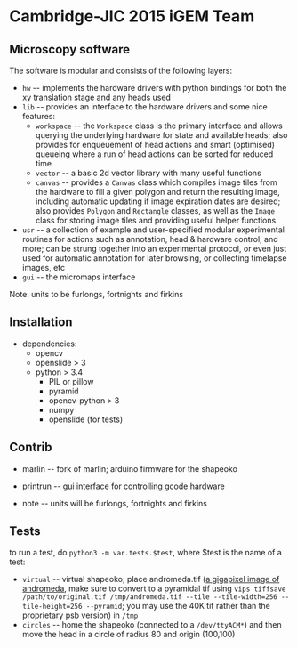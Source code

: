 # Cambridge-JIC 2015 iGEM Team
## Microscopy software
The software is modular and consists of the following layers:
* `hw` -- implements the hardware drivers with python bindings for both the xy translation stage and any heads used
* `lib` -- provides an interface to the hardware drivers and some nice features:
    * `workspace` -- the `Workspace` class is the primary interface and allows querying the underlying hardware for state and available heads; also provides for enqueuement of head actions and smart (optimised) queueing where a run of head actions can be sorted for reduced time
    * `vector` -- a basic 2d vector library with many useful functions
    * `canvas` -- provides a `Canvas` class which compiles image tiles from the hardware to fill a given polygon and return the resulting image, including automatic updating if image expiration dates are desired; also provides `Polygon` and `Rectangle` classes, as well as the `Image` class for storing image tiles and providing useful helper functions
* `usr` -- a collection of example and user-specified modular experimental routines for actions such as annotation, head & hardware control, and more; can be strung together into an experimental protocol, or even just used for automatic annotation for later browsing, or collecting timelapse images, etc
* `gui` -- the micromaps interface

Note: units to be furlongs, fortnights and firkins

## Installation
* dependencies:
    * opencv
    * openslide > 3
    * python > 3.4
        * PIL or pillow
        * pyramid
        * opencv-python > 3
        * numpy
        * openslide (for tests)
  
## Contrib
* marlin -- fork of marlin; arduino firmware for the shapeoko
* printrun -- gui interface for controlling gcode hardware

* note -- units will be furlongs, fortnights and firkins

## Tests
to run a test, do `python3 -m var.tests.$test`, where $test is the name of a test:
* `virtual` -- virtual shapeoko; place andromeda.tif ([a gigapixel image of andromeda](https://www.spacetelescope.org/images/heic1502a/), make sure to convert to a pyramidal tif using `vips tiffsave /path/to/original.tif /tmp/andromeda.tif --tile --tile-width=256 --tile-height=256 --pyramid`; you may use the 40K tif rather than the proprietary psb version) in `/tmp`
* `circles` -- home the shapeoko (connected to a `/dev/ttyACM*`) and then move the head in a circle of radius 80 and origin (100,100)


